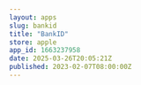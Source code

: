 ```yaml
---
layout: apps
slug: bankid
title: "BankID"
store: apple
app_id: 1663237958
date: 2025-03-26T20:05:21Z
published: 2023-02-07T08:00:00Z
---
```

